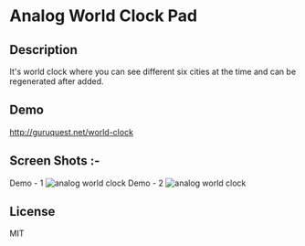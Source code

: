 # Analog World Clock Pad

## Description
It's world clock where you can see different six cities at the time and can be regenerated after added.

## Demo
http://guruquest.net/world-clock

##  Screen Shots :-
Demo - 1
![analog world clock](http://guruquest.net/world-clock/img/demo1.png)
Demo - 2
![analog world clock](http://guruquest.net/world-clock/img/demo2.png)

License
----

MIT
